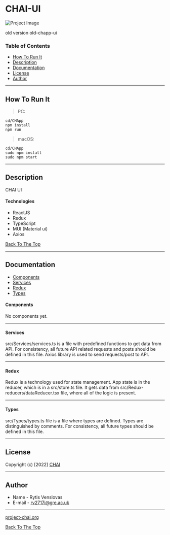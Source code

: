 # CHAI-UI

![Project Image](https://project-chai.org/images/logo.png)

old version old-chapp-ui 

### Table of Contents

- [How To Run It](#how-to-run-it)
- [Description](#description)
- [Documentation](#Documentation)
- [License](#License)
- [Author](#author)

---

## How To Run It

> PC: 

    cd/CHApp
    npm install
    npm run

> macOS:
    
    cd/CHApp
    sudo npm install
    sudo npm start
---
## Description

CHAI UI

#### Technologies

- ReactJS
- Redux
- TypeScript
- MUI (Material ui)
- Axios

[Back To The Top](#read-me-template)

---
## Documentation
- [Components](#components)
- [Services](#services)
- [Redux](#redux)
- [Types](#types)

#### Components

No components yet.

---

#### Services

src/Services/services.ts is a file with predefined functions to get data from API. For consistency, all future API related requests and posts should be defined in this file. Axios library is used to send requests/post to API.

---
#### Redux

Redux is a technology used for state management.
App state is in the reducer, which is in a src/store.ts file. It gets data from src/Redux-reducers/dataReducer.tsx file, where all of the logic is present.

---

#### Types

src/Types/types.ts file is a file where types are defined. Types are distinguished by comments. For consistency, all future types should be defined in this file.

---

## License

Copyright (c) [2022] [CHAI](https://project-chai.org)

---

## Author

- Name - Rytis Venslovas
- E-mail - [rv2717i@gre.ac.uk](rv2717i@gre.ac.uk)

---

[project-chai.org](https://project-chai.org)

[Back To The Top](#read-me-template)